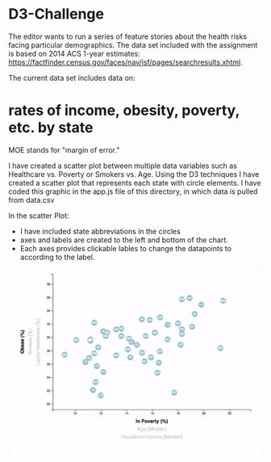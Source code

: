 # D3-Challenge

The editor wants to run a series of feature stories about the health risks facing particular demographics. The data set included with the assignment is based on 2014 ACS 1-year estimates: https://factfinder.census.gov/faces/nav/jsf/pages/searchresults.xhtml. 

The current data set includes data on:
# rates of income, obesity, poverty, etc. by state 
MOE stands for "margin of error."


I have created a scatter plot between multiple data variables such as Healthcare vs. Poverty or Smokers vs. Age.
Using the D3 techniques I have created a scatter plot that represents each state with circle elements. 
I have coded this graphic in the app.js file of this directory, in which data is pulled from data.csv

In the scatter Plot:
* I have included state abbreviations in the circles
* axes and labels are created to the left and bottom of the chart.
* Each axes provides clickable lables to change the datapoints to according to the label.

![gif](https://github.com/shaveta08/D3-Challenge/blob/master/animated-scatter.gif)

